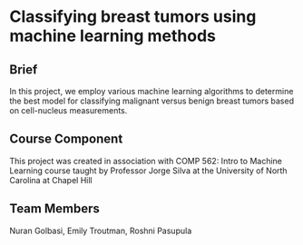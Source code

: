 # Classifying breast tumors using machine learning methods
## Brief
In this project, we employ various machine learning algorithms to determine the best model for classifying malignant versus benign breast tumors based on cell-nucleus measurements. 
## Course Component
This project was created in association with COMP 562: Intro to Machine Learning course taught by Professor Jorge Silva at the University of North Carolina at Chapel Hill
## Team Members
Nuran Golbasi, Emily Troutman, Roshni Pasupula
